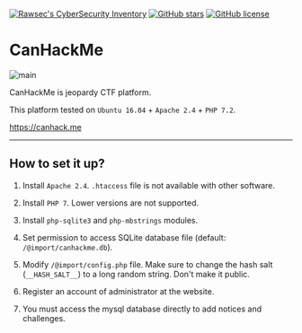 [![Rawsec's CyberSecurity Inventory](https://inventory.rawsec.ml/img/badges/Rawsec-inventoried-FF5050_flat.svg)](https://inventory.rawsec.ml/ctf_platforms.html#CanHackMe)
[![GitHub stars](https://img.shields.io/github/stars/safflower/canhackme.svg)](https://github.com/safflower/canhackme/stargazers)
[![GitHub license](https://img.shields.io/github/license/safflower/canhackme.svg)](https://github.com/safflower/canhackme/blob/master/LICENSE)

# CanHackMe

![main](https://i.imgur.com/f1NP3VU.png)

CanHackMe is jeopardy CTF platform.

This platform tested on `Ubuntu 16.04` + `Apache 2.4` + `PHP 7.2`.

<https://canhack.me>

---

## How to set it up?

1. Install `Apache 2.4`.
`.htaccess` file is not available with other software.

2. Install `PHP 7`.
Lower versions are not supported.

3. Install `php-sqlite3` and `php-mbstrings` modules.

4. Set permission to access SQLite database file (default: `/@import/canhackme.db`).

5. Modify `/@import/config.php` file.
Make sure to change the hash salt (`__HASH_SALT__`) to a long random string.
Don't make it public.

6. Register an account of administrator at the website.

7. You must access the mysql database directly to add notices and challenges.

